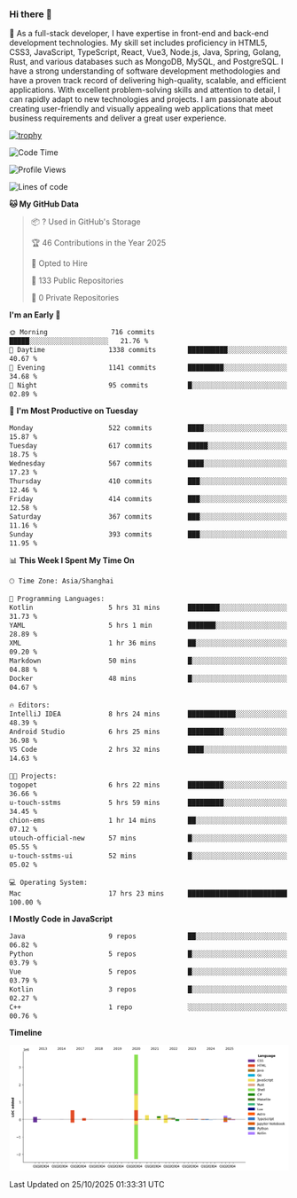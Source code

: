 ### Hi there 👋

🌱 As a full-stack developer, I have expertise in front-end and back-end development technologies. My skill set includes proficiency in HTML5, CSS3, JavaScript, TypeScript, React, Vue3, Node.js, Java, Spring, Golang, Rust, and various databases such as MongoDB, MySQL, and PostgreSQL. I have a strong understanding of software development methodologies and have a proven track record of delivering high-quality, scalable, and efficient applications. With excellent problem-solving skills and attention to detail, I can rapidly adapt to new technologies and projects. I am passionate about creating user-friendly and visually appealing web applications that meet business requirements and deliver a great user experience.

[![trophy](https://github-profile-trophy.vercel.app/?username=elton&rank=SECRET,SSS,SS,S,AAA,AA,A&theme=onedark&no-frame=true&margin-w=10)](https://github.com/ryo-ma/github-profile-trophy)

<!--START_SECTION:waka-->
![Code Time](http://img.shields.io/badge/Code%20Time-2%2C015%20hrs%2038%20mins-blue)

![Profile Views](http://img.shields.io/badge/Profile%20Views-1-blue)

![Lines of code](https://img.shields.io/badge/From%20Hello%20World%20I%27ve%20Written-5.9%20million%20lines%20of%20code-blue)

**🐱 My GitHub Data** 

> 📦 ? Used in GitHub's Storage 
 > 
> 🏆 46 Contributions in the Year 2025
 > 
> 💼 Opted to Hire
 > 
> 📜 133 Public Repositories 
 > 
> 🔑 0 Private Repositories 
 > 
**I'm an Early 🐤** 

```text
🌞 Morning                716 commits         █████░░░░░░░░░░░░░░░░░░░░   21.76 % 
🌆 Daytime                1338 commits        ██████████░░░░░░░░░░░░░░░   40.67 % 
🌃 Evening                1141 commits        █████████░░░░░░░░░░░░░░░░   34.68 % 
🌙 Night                  95 commits          █░░░░░░░░░░░░░░░░░░░░░░░░   02.89 % 
```
📅 **I'm Most Productive on Tuesday** 

```text
Monday                   522 commits         ████░░░░░░░░░░░░░░░░░░░░░   15.87 % 
Tuesday                  617 commits         █████░░░░░░░░░░░░░░░░░░░░   18.75 % 
Wednesday                567 commits         ████░░░░░░░░░░░░░░░░░░░░░   17.23 % 
Thursday                 410 commits         ███░░░░░░░░░░░░░░░░░░░░░░   12.46 % 
Friday                   414 commits         ███░░░░░░░░░░░░░░░░░░░░░░   12.58 % 
Saturday                 367 commits         ███░░░░░░░░░░░░░░░░░░░░░░   11.16 % 
Sunday                   393 commits         ███░░░░░░░░░░░░░░░░░░░░░░   11.95 % 
```


📊 **This Week I Spent My Time On** 

```text
🕑︎ Time Zone: Asia/Shanghai

💬 Programming Languages: 
Kotlin                   5 hrs 31 mins       ████████░░░░░░░░░░░░░░░░░   31.73 % 
YAML                     5 hrs 1 min         ███████░░░░░░░░░░░░░░░░░░   28.89 % 
XML                      1 hr 36 mins        ██░░░░░░░░░░░░░░░░░░░░░░░   09.20 % 
Markdown                 50 mins             █░░░░░░░░░░░░░░░░░░░░░░░░   04.88 % 
Docker                   48 mins             █░░░░░░░░░░░░░░░░░░░░░░░░   04.67 % 

🔥 Editors: 
IntelliJ IDEA            8 hrs 24 mins       ████████████░░░░░░░░░░░░░   48.39 % 
Android Studio           6 hrs 25 mins       █████████░░░░░░░░░░░░░░░░   36.98 % 
VS Code                  2 hrs 32 mins       ████░░░░░░░░░░░░░░░░░░░░░   14.63 % 

🐱‍💻 Projects: 
togopet                  6 hrs 22 mins       █████████░░░░░░░░░░░░░░░░   36.66 % 
u-touch-sstms            5 hrs 59 mins       █████████░░░░░░░░░░░░░░░░   34.45 % 
chion-ems                1 hr 14 mins        ██░░░░░░░░░░░░░░░░░░░░░░░   07.12 % 
utouch-official-new      57 mins             █░░░░░░░░░░░░░░░░░░░░░░░░   05.55 % 
u-touch-sstms-ui         52 mins             █░░░░░░░░░░░░░░░░░░░░░░░░   05.02 % 

💻 Operating System: 
Mac                      17 hrs 23 mins      █████████████████████████   100.00 % 
```

**I Mostly Code in JavaScript** 

```text
Java                     9 repos             ██░░░░░░░░░░░░░░░░░░░░░░░   06.82 % 
Python                   5 repos             █░░░░░░░░░░░░░░░░░░░░░░░░   03.79 % 
Vue                      5 repos             █░░░░░░░░░░░░░░░░░░░░░░░░   03.79 % 
Kotlin                   3 repos             █░░░░░░░░░░░░░░░░░░░░░░░░   02.27 % 
C++                      1 repo              ░░░░░░░░░░░░░░░░░░░░░░░░░   00.76 % 
```



**Timeline**

![Lines of Code chart](https://raw.githubusercontent.com/elton/elton/main/assets/bar_graph.png)


 Last Updated on 25/10/2025 01:33:31 UTC
<!--END_SECTION:waka-->

<!--
**elton/elton** is a ✨ _special_ ✨ repository because its `README.md` (this file) appears on your GitHub profile.

Here are some ideas to get you started:

- 🔭 I’m currently working on ...
- 🌱 I’m currently learning ...
- 👯 I’m looking to collaborate on ...
- 🤔 I’m looking for help with ...
- 💬 Ask me about ...
- 📫 How to reach me: ...
- 😄 Pronouns: ...
- ⚡ Fun fact: ...
-->
